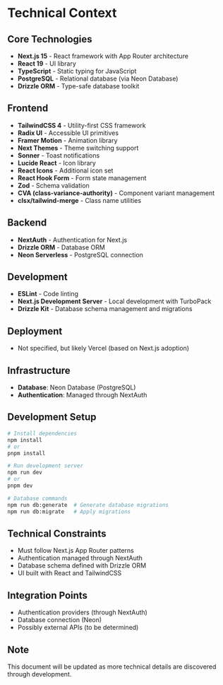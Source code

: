 # Technical Context

## Core Technologies

- **Next.js 15** - React framework with App Router architecture
- **React 19** - UI library
- **TypeScript** - Static typing for JavaScript
- **PostgreSQL** - Relational database (via Neon Database)
- **Drizzle ORM** - Type-safe database toolkit

## Frontend

- **TailwindCSS 4** - Utility-first CSS framework
- **Radix UI** - Accessible UI primitives
- **Framer Motion** - Animation library
- **Next Themes** - Theme switching support
- **Sonner** - Toast notifications
- **Lucide React** - Icon library
- **React Icons** - Additional icon set
- **React Hook Form** - Form state management
- **Zod** - Schema validation
- **CVA (class-variance-authority)** - Component variant management
- **clsx/tailwind-merge** - Class name utilities

## Backend

- **NextAuth** - Authentication for Next.js
- **Drizzle ORM** - Database ORM
- **Neon Serverless** - PostgreSQL connection

## Development

- **ESLint** - Code linting
- **Next.js Development Server** - Local development with TurboPack
- **Drizzle Kit** - Database schema management and migrations

## Deployment

- Not specified, but likely Vercel (based on Next.js adoption)

## Infrastructure

- **Database**: Neon Database (PostgreSQL)
- **Authentication**: Managed through NextAuth

## Development Setup

```bash
# Install dependencies
npm install
# or
pnpm install

# Run development server
npm run dev
# or
pnpm dev

# Database commands
npm run db:generate  # Generate database migrations
npm run db:migrate   # Apply migrations
```

## Technical Constraints

- Must follow Next.js App Router patterns
- Authentication managed through NextAuth
- Database schema defined with Drizzle ORM
- UI built with React and TailwindCSS

## Integration Points

- Authentication providers (through NextAuth)
- Database connection (Neon)
- Possibly external APIs (to be determined)

## Note

This document will be updated as more technical details are discovered through development.
